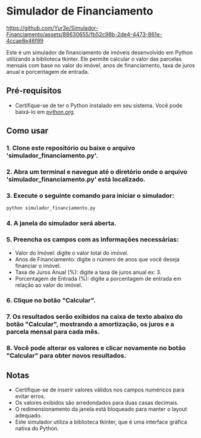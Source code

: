 # **Simulador de Financiamento**



https://github.com/Yur3e/Simulador-Financiamento/assets/88630655/fb52c98b-2de4-4473-861e-4ccae8e46f99



Este é um simulador de financiamento de imóveis desenvolvido em Python utilizando a biblioteca tkinter. Ele permite calcular o valor das parcelas mensais com base no valor do imóvel, anos de financiamento, taxa de juros anual e porcentagem de entrada.


## **Pré-requisitos**

- Certifique-se de ter o Python instalado em seu sistema. Você pode baixá-lo em [python.org](https://www.python.org/).

## **Como usar**

### 1. Clone este repositório ou baixe o arquivo 'simulador_financiamento.py'.
### 2. Abra um terminal e navegue até o diretório onde o arquivo 'simulador_financiamento.py' está localizado.
### 3. Execute o seguinte comando para iniciar o simulador:
  ```python simulador_financiamento.py```
### 4. A janela do simulador será aberta.
### 5. Preencha os campos com as informações necessárias:
- Valor do Imóvel: digite o valor total do imóvel.
- Anos de Financiamento: digite o número de anos que você deseja financiar o imóvel.
- Taxa de Juros Anual (%): digite a taxa de juros anual ex: 3.
- Porcentagem de Entrada (%): digite a porcentagem de entrada em relação ao valor do imóvel.

### 6. Clique no botão "Calcular".
### 7. Os resultados serão exibidos na caixa de texto abaixo do botão "Calcular", mostrando a amortização, os juros e a parcela mensal para cada mês.
### 8. Você pode alterar os valores e clicar novamente no botão "Calcular" para obter novos resultados.

## **Notas**
- Certifique-se de inserir valores válidos nos campos numéricos para evitar erros.
- Os valores exibidos são arredondados para duas casas decimais.
- O redimensionamento da janela está bloqueado para manter o layout adequado.
- Este simulador utiliza a biblioteca tkinter, que é uma interface gráfica nativa do Python.
